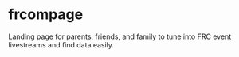 # frcompage
Landing page for parents, friends, and family to tune into FRC event livestreams and find data easily.

